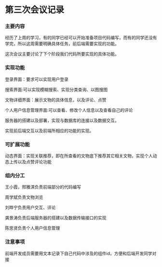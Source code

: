 # 第三次会议记录

### 主要内容
经历了上周的学习，有的同学已经可以开始准备项目代码编写，而有的同学还没有学完，所以这周需要明确具体任务，前后端需要实现的功能。

这次会议主要讨论了下个阶段我们代码所要实现的具体功能。

### 实现功能

登录界面：要求可以实现用户登录

搜索界面:可以实现模糊搜索、实现分类查询、以图搜图

文物详细界面：展示文物的具体信息，以及评论、点赞

个人用户信息管理界面:可以查看、修改个人信息以及查看自己的评论

服务器的搭建以及部署，实现与数据库的连接以及数据交互。

实现前后端交互以及前端所相应的功能的实现。

### 可扩展功能

动态界面：实现关联推荐，即在所查看的文物底下推荐其它相关文物，实现个人动态上传以及点赞评论功能

### 组内分工

王小霞，邢雅淇负责前端部分的代码编写

周学斌负责文物浏览

刘晔宁负责用户交互、评论

龚景涛负责后端服务器的搭建以及数据传输接口的实现

陈思贤负责个人用户信息管理

### 注意事项

前端开发成员需要用文本记录下自己代码中涉及的组件id，方便和后端开发同学对接



